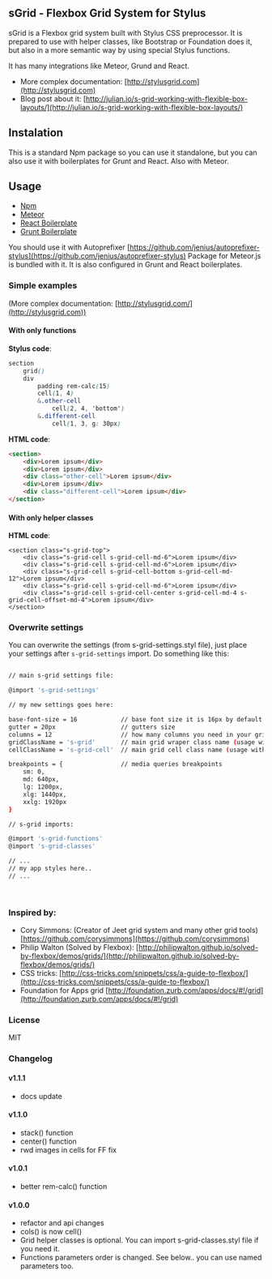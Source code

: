 ## sGrid - Flexbox Grid System for Stylus

sGrid is a Flexbox grid system built with Stylus CSS preprocessor. It is prepared to use with helper classes, like Bootstrap or Foundation does it, but also in a more semantic way by using special Stylus functions.

It has many integrations like Meteor, Grund and React.

- More complex documentation: [http://stylusgrid.com](http://stylusgrid.com)
- Blog post about it: [http://julian.io/s-grid-working-with-flexible-box-layouts/](http://julian.io/s-grid-working-with-flexible-box-layouts/)

## Instalation

This is a standard Npm package so you can use it standalone, but you can also use it with boilerplates for Grunt and React. Also with Meteor.

## Usage

- [Npm](http://stylusgrid.com/npm.html)
- [Meteor](http://stylusgrid.com/meteor.html)
- [React Boilerplate](http://stylusgrid.com/react.html)
- [Grunt Boilerplate](http://stylusgrid.com/grunt.html)

You should use it with Autoprefixer [https://github.com/jenius/autoprefixer-stylus](https://github.com/jenius/autoprefixer-stylus) Package for Meteor.js is bundled with it. It is also configured in Grunt and React boilerplates.

### Simple examples
(More complex documentation: [http://stylusgrid.com/](http://stylusgrid.com))

#### With only functions

**Stylus code**:
```css
section
    grid()
    div
        padding rem-calc(15)
        cell(1, 4)
        &.other-cell
            cell(2, 4, 'bottom')
        &.different-cell
            cell(1, 3, g: 30px)
```

**HTML code**:
```html
<section>
    <div>Lorem ipsum</div>
    <div>Lorem ipsum</div>
    <div class="other-cell">Lorem ipsum</div>
    <div>Lorem ipsum</div>
    <div class="different-cell">Lorem ipsum</div>
</section>
```

#### With only helper classes

**HTML code**:
```
<section class="s-grid-top">
    <div class="s-grid-cell s-grid-cell-md-6">Lorem ipsum</div>
    <div class="s-grid-cell s-grid-cell-md-6">Lorem ipsum</div>
    <div class="s-grid-cell s-grid-cell-bottom s-grid-cell-md-12">Lorem ipsum</div>
    <div class="s-grid-cell s-grid-cell-md-6">Lorem ipsum</div>
    <div class="s-grid-cell s-grid-cell-center s-grid-cell-md-4 s-grid-cell-offset-md-4">Lorem ipsum</div>
</section>
```

### Overwrite settings

You can overwrite the settings (from s-grid-settings.styl file), just place your settings after `s-grid-settings` import. Do something like this:

```bash

// main s-grid settings file:

@import 's-grid-settings'

// my new settings goes here:

base-font-size = 16            // base font size it is 16px by default it is used to calculate rem sizes
gutter = 20px                  // gutters size
columns = 12                   // how many columns you need in your grid (usage with helper classes)
gridClassName = 's-grid'       // main grid wraper class name (usage with helper classes)
cellClassName = 's-grid-cell'  // main grid cell class name (usage with helper classes)

breakpoints = {                // media queries breakpoints
    sm: 0,
    md: 640px,
    lg: 1200px,
    xlg: 1440px,
    xxlg: 1920px
}

// s-grid imports:

@import 's-grid-functions'
@import 's-grid-classes'

// ...
// my app styles here..
// ...
```

&nbsp;

### Inspired by:

* Cory Simmons: (Creator of Jeet grid system and many other grid tools) [https://github.com/corysimmons](https://github.com/corysimmons)
* Philip Walton (Solved by Flexbox): [http://philipwalton.github.io/solved-by-flexbox/demos/grids/](http://philipwalton.github.io/solved-by-flexbox/demos/grids/)
* CSS tricks: [http://css-tricks.com/snippets/css/a-guide-to-flexbox/](http://css-tricks.com/snippets/css/a-guide-to-flexbox/)
* Foundation for Apps grid [http://foundation.zurb.com/apps/docs/#!/grid](http://foundation.zurb.com/apps/docs/#!/grid)

### License

MIT

### Changelog

#### v1.1.1
- docs update

#### v1.1.0
- stack() function
- center() function
- rwd images in cells for FF fix

#### v1.0.1
- better rem-calc() function

#### v1.0.0
- refactor and api changes
- cols() is now cell()
- Grid helper classes is optional. You can import s-grid-classes.styl file if you need it.
- Functions parameters order is changed. See below.. you can use named parameters too.
